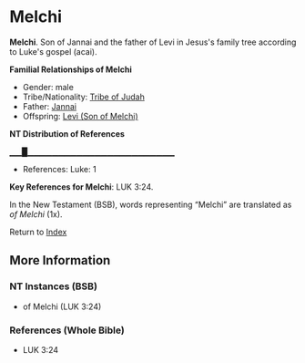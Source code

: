 # Melchi
**Melchi**. 
Son of Jannai and the father of Levi in Jesus's family tree according to Luke's gospel (acai). 




**Familial Relationships of Melchi**


* Gender: male
* Tribe/Nationality: [Tribe of Judah](../../../groups/md/acai/Judah.md)
* Father: [Jannai](Jannai.md)
* Offspring: [Levi (Son of Melchi)](Levi.md)


**NT Distribution of References**

▁▁█▁▁▁▁▁▁▁▁▁▁▁▁▁▁▁▁▁▁▁▁▁▁▁▁
* References: Luke: 1



**Key References for Melchi**: 
LUK 3:24. 




In the New Testament (BSB), words representing “Melchi” are translated as 
*of Melchi* (1x). 


Return to [Index](00-Index.md)

## More Information

### NT Instances (BSB)

* of Melchi (LUK 3:24)



### References (Whole Bible)

* LUK 3:24




